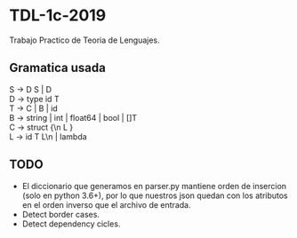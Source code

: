 # TDL-1c-2019
Trabajo Practico de Teoria de Lenguajes.

## Gramatica usada

S -> D S | D   
D -> type id T  
T -> C | B | id  
B -> string | int | float64 | bool | []T  
C -> struct {\n L }  
L -> id T L\n | lambda  

## TODO
- El diccionario que generamos en parser.py mantiene orden de insercion 
(solo en python 3.6+), por lo que nuestros json quedan con los atributos en el 
orden inverso que el archivo de entrada.
- Detect border cases.
- Detect dependency cicles.
